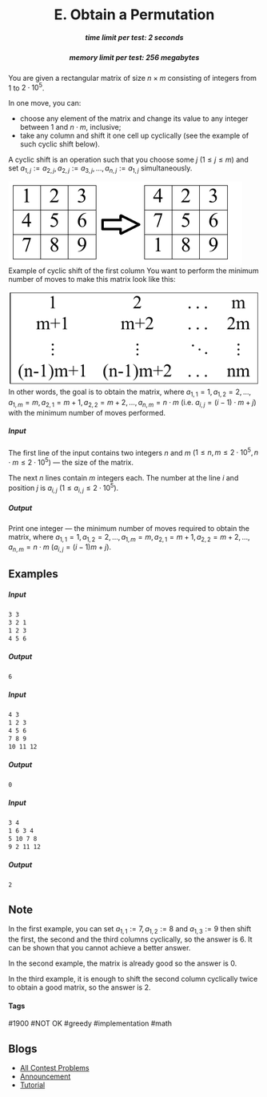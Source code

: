 <h1 style='text-align: center;'> E. Obtain a Permutation</h1>

<h5 style='text-align: center;'>time limit per test: 2 seconds</h5>
<h5 style='text-align: center;'>memory limit per test: 256 megabytes</h5>

You are given a rectangular matrix of size $n \times m$ consisting of integers from $1$ to $2 \cdot 10^5$.

In one move, you can:

* choose any element of the matrix and change its value to any integer between $1$ and $n \cdot m$, inclusive;
* take any column and shift it one cell up cyclically (see the example of such cyclic shift below).

A cyclic shift is an operation such that you choose some $j$ ($1 \le j \le m$) and set $a_{1, j} := a_{2, j}, a_{2, j} := a_{3, j}, \dots, a_{n, j} := a_{1, j}$ simultaneously.

 ![](images/874a76a681a525102f53f73c046f306bcc2f1b6d.png) Example of cyclic shift of the first column You want to perform the minimum number of moves to make this matrix look like this:

 ![](images/886b8c37bc9a14c44d2c736abb7a98b18d00de3d.png) In other words, the goal is to obtain the matrix, where $a_{1, 1} = 1, a_{1, 2} = 2, \dots, a_{1, m} = m, a_{2, 1} = m + 1, a_{2, 2} = m + 2, \dots, a_{n, m} = n \cdot m$ (i.e. $a_{i, j} = (i - 1) \cdot m + j$) with the minimum number of moves performed.

##### Input

The first line of the input contains two integers $n$ and $m$ ($1 \le n, m \le 2 \cdot 10^5, n \cdot m \le 2 \cdot 10^5$) — the size of the matrix.

The next $n$ lines contain $m$ integers each. The number at the line $i$ and position $j$ is $a_{i, j}$ ($1 \le a_{i, j} \le 2 \cdot 10^5$).

##### Output

Print one integer — the minimum number of moves required to obtain the matrix, where $a_{1, 1} = 1, a_{1, 2} = 2, \dots, a_{1, m} = m, a_{2, 1} = m + 1, a_{2, 2} = m + 2, \dots, a_{n, m} = n \cdot m$ ($a_{i, j} = (i - 1)m + j$).

## Examples

##### Input


```text
3 3
3 2 1
1 2 3
4 5 6
```
##### Output


```text
6
```
##### Input


```text
4 3
1 2 3
4 5 6
7 8 9
10 11 12
```
##### Output


```text
0
```
##### Input


```text
3 4
1 6 3 4
5 10 7 8
9 2 11 12
```
##### Output


```text
2
```
## Note

In the first example, you can set $a_{1, 1} := 7, a_{1, 2} := 8$ and $a_{1, 3} := 9$ then shift the first, the second and the third columns cyclically, so the answer is $6$. It can be shown that you cannot achieve a better answer.

In the second example, the matrix is already good so the answer is $0$.

In the third example, it is enough to shift the second column cyclically twice to obtain a good matrix, so the answer is $2$.



#### Tags 

#1900 #NOT OK #greedy #implementation #math 

## Blogs
- [All Contest Problems](../Codeforces_Round_615_(Div._3).md)
- [Announcement](../blogs/Announcement.md)
- [Tutorial](../blogs/Tutorial.md)
